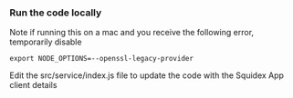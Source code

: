 


### Run the code locally

Note if running this on a mac and you receive the following error, temporarily disable 

```
export NODE_OPTIONS=--openssl-legacy-provider
```

Edit the src/service/index.js file to update the code with the Squidex App client details

